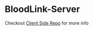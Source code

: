 # BloodLink-Server

Checkout <a href="https://github.com/marwankn/BloodLink-Client/">Client Side Repo</a> for more info 
